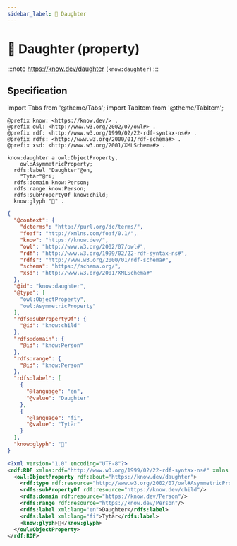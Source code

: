 ```yaml
---
sidebar_label: 👧 Daughter
---
```


# 👧 Daughter (property)

:::note
https://know.dev/daughter
(`know:daughter`)
:::

## Specification

import Tabs from '@theme/Tabs';
import TabItem from '@theme/TabItem';

<Tabs>
<TabItem value="turtle" label="Turtle">

```turtle
@prefix know: <https://know.dev/> .
@prefix owl: <http://www.w3.org/2002/07/owl#> .
@prefix rdf: <http://www.w3.org/1999/02/22-rdf-syntax-ns#> .
@prefix rdfs: <http://www.w3.org/2000/01/rdf-schema#> .
@prefix xsd: <http://www.w3.org/2001/XMLSchema#> .

know:daughter a owl:ObjectProperty,
    owl:AsymmetricProperty;
  rdfs:label "Daughter"@en,
    "Tytär"@fi;
  rdfs:domain know:Person;
  rdfs:range know:Person;
  rdfs:subPropertyOf know:child;
  know:glyph "👧" .

```

</TabItem>
<TabItem value="jsonld" label="JSON-LD">

```json
{
  "@context": {
    "dcterms": "http://purl.org/dc/terms/",
    "foaf": "http://xmlns.com/foaf/0.1/",
    "know": "https://know.dev/",
    "owl": "http://www.w3.org/2002/07/owl#",
    "rdf": "http://www.w3.org/1999/02/22-rdf-syntax-ns#",
    "rdfs": "http://www.w3.org/2000/01/rdf-schema#",
    "schema": "https://schema.org/",
    "xsd": "http://www.w3.org/2001/XMLSchema#"
  },
  "@id": "know:daughter",
  "@type": [
    "owl:ObjectProperty",
    "owl:AsymmetricProperty"
  ],
  "rdfs:subPropertyOf": {
    "@id": "know:child"
  },
  "rdfs:domain": {
    "@id": "know:Person"
  },
  "rdfs:range": {
    "@id": "know:Person"
  },
  "rdfs:label": [
    {
      "@language": "en",
      "@value": "Daughter"
    },
    {
      "@language": "fi",
      "@value": "Tytär"
    }
  ],
  "know:glyph": "👧"
}
```

</TabItem>
<TabItem value="rdfxml" label="RDF/XML">

```xml
<?xml version="1.0" encoding="UTF-8"?>
<rdf:RDF xmlns:rdf="http://www.w3.org/1999/02/22-rdf-syntax-ns#" xmlns:know="https://know.dev/" xmlns:owl="http://www.w3.org/2002/07/owl#" xmlns:rdfs="http://www.w3.org/2000/01/rdf-schema#">
  <owl:ObjectProperty rdf:about="https://know.dev/daughter">
    <rdf:type rdf:resource="http://www.w3.org/2002/07/owl#AsymmetricProperty"/>
    <rdfs:subPropertyOf rdf:resource="https://know.dev/child"/>
    <rdfs:domain rdf:resource="https://know.dev/Person"/>
    <rdfs:range rdf:resource="https://know.dev/Person"/>
    <rdfs:label xml:lang="en">Daughter</rdfs:label>
    <rdfs:label xml:lang="fi">Tytär</rdfs:label>
    <know:glyph>👧</know:glyph>
  </owl:ObjectProperty>
</rdf:RDF>

```

</TabItem>
</Tabs>
